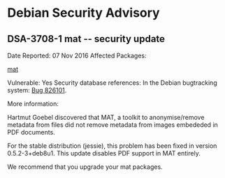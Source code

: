 
Debian Security Advisory
========================


DSA-3708-1 mat -- security update
---------------------------------



Date Reported:
07 Nov 2016
Affected Packages:

[mat](https://packages.debian.org/src:mat)

Vulnerable:
Yes
Security database references:
In the Debian bugtracking system: [Bug 826101](https://bugs.debian.org/cgi-bin/bugreport.cgi?bug=826101).  

More information:

Hartmut Goebel discovered that MAT, a toolkit to anonymise/remove
metadata from files did not remove metadata from images embededed in PDF
documents.


For the stable distribution (jessie), this problem has been fixed in
version 0.5.2-3+deb8u1. This update disables PDF support in MAT
entirely.


We recommend that you upgrade your mat packages.





